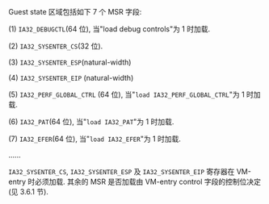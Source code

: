 
Guest state 区域包括如下 7 个 MSR 字段: 

(1) `IA32_DEBUGCTL`(64 位), 当"load debug controls"为 1 时加载. 

(2) `IA32_SYSENTER_CS`(32 位). 

(3) `IA32_SYSENTER_ESP`(natural-width)

(4) `IA32_SYSENTER_EIP`  (natural-width)

(5) `IA32_PERF_GLOBAL_CTRL` (64 位), 当"`load IA32_PERF_GLOBAL_CTRL`"为 1 时加载. 

(6) `IA32_PAT`(64 位), 当"`load IA32_PAT`"为 1 时加载. 

(7) `IA32_EFER`(64 位), 当"`load IA32_EFER`"为 1 时加载. 

......

`IA32_SYSENTER_CS`, `IA32_SYSENTER_ESP` 及 `IA32_SYSENTER_EIP` 寄存器在 VM-entry 时必须加载. 其余的 MSR 是否加载由 VM-entry control 字段的控制位决定(见 3.6.1 节). 